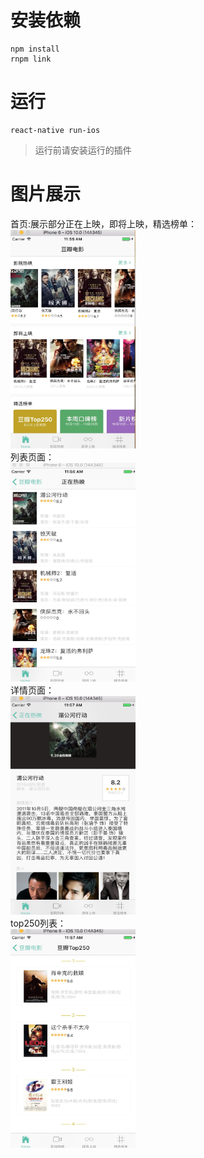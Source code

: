 # 安装依赖
```
npm install
rnpm link
```
# 运行

```
react-native run-ios
```
> 运行前请安装运行的插件

# 图片展示
首页:展示部分正在上映，即将上映，精选榜单：<br/>
<img src="./image/douban1.jpeg" width="200" height="350"/><br/>
列表页面：<br/>
<img src="./image/douban2.jpeg" width="200" height="350"/><br/>
详情页面：<br/>
<img src="./image/douban3.jpeg" width="200" height="350"/><br/>
top250列表：<br/>
<img src="./image/douban4.jpeg" width="200" height="350"/><br/>